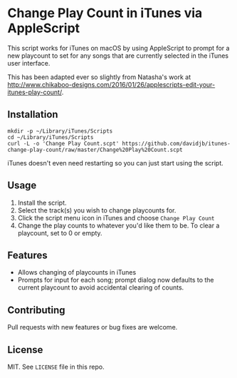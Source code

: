 # Change Play Count in iTunes via AppleScript

This script works for iTunes on macOS by using AppleScript to prompt for a new
playcount to set for any songs that are currently selected in the iTunes user
interface.

This has been adapted ever so slightly from Natasha's work at
<http://www.chikaboo-designs.com/2016/01/26/applescripts-edit-your-itunes-play-count/>.

## Installation

    mkdir -p ~/Library/iTunes/Scripts
    cd ~/Library/iTunes/Scripts
    curl -L -o 'Change Play Count.scpt' https://github.com/davidjb/itunes-change-play-count/raw/master/Change%20Play%20Count.scpt

iTunes doesn't even need restarting so you can just start using the script.

## Usage

1. Install the script.
1. Select the track(s) you wish to change playcounts for.
1. Click the script menu icon in iTunes and choose `Change Play Count`
1. Change the play counts to whatever you'd like them to be.  To clear a
   playcount, set to 0 or empty.

## Features

* Allows changing of playcounts in iTunes
* Prompts for input for each song; prompt dialog now defaults to the current
  playcount to avoid accidental clearing of counts.

## Contributing

Pull requests with new features or bug fixes are welcome.

## License

MIT. See `LICENSE` file in this repo.
